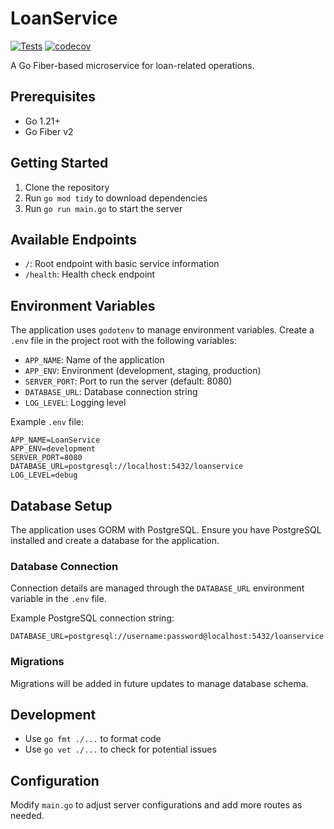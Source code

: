 # LoanService

[![Tests](https://github.com/gilangmahardhika/LoanService/actions/workflows/go-tests.yml/badge.svg)](https://github.com/gilangmahardhika/LoanService/actions/workflows/go-tests.yml)
[![codecov](https://codecov.io/gh/gilangmahardhika/LoanService/graph/badge.svg?token=MRVH02QJU3)](https://codecov.io/gh/gilangmahardhika/LoanService)

A Go Fiber-based microservice for loan-related operations.

## Prerequisites

- Go 1.21+
- Go Fiber v2

## Getting Started

1. Clone the repository
2. Run `go mod tidy` to download dependencies
3. Run `go run main.go` to start the server

## Available Endpoints

- `/`: Root endpoint with basic service information
- `/health`: Health check endpoint

## Environment Variables

The application uses `godotenv` to manage environment variables. Create a `.env` file in the project root with the following variables:

- `APP_NAME`: Name of the application
- `APP_ENV`: Environment (development, staging, production)
- `SERVER_PORT`: Port to run the server (default: 8080)
- `DATABASE_URL`: Database connection string
- `LOG_LEVEL`: Logging level

Example `.env` file:
```
APP_NAME=LoanService
APP_ENV=development
SERVER_PORT=8080
DATABASE_URL=postgresql://localhost:5432/loanservice
LOG_LEVEL=debug
```

## Database Setup

The application uses GORM with PostgreSQL. Ensure you have PostgreSQL installed and create a database for the application.

### Database Connection

Connection details are managed through the `DATABASE_URL` environment variable in the `.env` file. 

Example PostgreSQL connection string:
```
DATABASE_URL=postgresql://username:password@localhost:5432/loanservice
```

### Migrations

Migrations will be added in future updates to manage database schema.

## Development

- Use `go fmt ./...` to format code
- Use `go vet ./...` to check for potential issues

## Configuration

Modify `main.go` to adjust server configurations and add more routes as needed.
